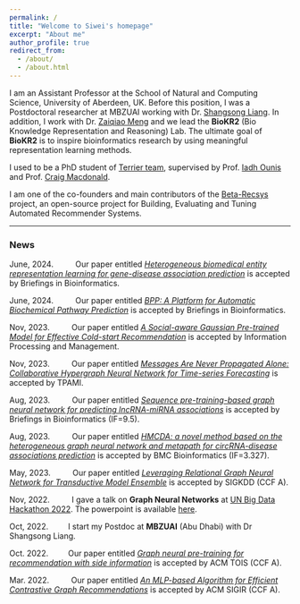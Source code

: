 ```yaml
---
permalink: /
title: "Welcome to Siwei's homepage"
excerpt: "About me"
author_profile: true
redirect_from: 
  - /about/
  - /about.html
---
```

<!-- I was a Postdoctoral researcher at MBZUAI working with Dr. [Shangsong Liang](https://scholar.google.com/citations?hl=en&user=4uggVcIAAAAJ). 
Our team, led by Dr Liang works closely with Prof. [Eilam Gross](https://scholar.google.com/citations?hl=en&user=iibZFkYAAAAJ) from Weizmann Institute of Science on  **Particle Physics** projects, where we aim to apply deep neural networks to predict new particles. -->

I am an Assistant Professor at the School of Natural and Computing Science, University of Aberdeen, UK. Before this position, I was a Postdoctoral researcher at MBZUAI working with Dr. [Shangsong Liang](https://scholar.google.com/citations?hl=en&user=4uggVcIAAAAJ). In addition, I work with Dr. [Zaiqiao Meng](https://scholar.google.com/citations?user=5jJKFVcAAAAJ&hl=en) and we lead the **BioKR2** (Bio Knowledge Representation and Reasoning) Lab. The ultimate goal of **BioKR2** is to inspire bioinformatics research by using meaningful representation learning methods. 

I used to be a PhD student of [Terrier team](http://terrierteam.dcs.gla.ac.uk/index.html), supervised by Prof. [Iadh Ounis](http://www.dcs.gla.ac.uk/~ounis/) and Prof. [Craig Macdonald](https://www.gla.ac.uk/schools/computing/staff/craigmacdonald/#).

I am one of the co-founders and main contributors of the [Beta-Recsys](https://beta-recsys.readthedocs.io/en/latest/) project, an open-source project for Building, Evaluating and Tuning Automated Recommender Systems.

<!-- Graduate studentship, RA, Postdoc positions avaiable at MBZUAI. Highly self-motivated students are always wanted if you want to do research on **Graph Neural Networks**, **Large Language Models** and **AI4Science**. Drop me an email: siwei[dot]liu[at]abdn[dot]ac[dot]uk. -->

---

### News
June, 2024.&nbsp; &nbsp;&nbsp; &nbsp;&nbsp; &nbsp; Our paper entitled [*Heterogeneous biomedical entity representation
learning for gene-disease association prediction*](https://academic.oup.com/bib/article/25/5/bbae380/7735275) is accepted by Briefings in Bioinformatics.

June, 2024.&nbsp; &nbsp;&nbsp; &nbsp;&nbsp; &nbsp; Our paper entitled [*BPP: A Platform for Automatic Biochemical Pathway
Prediction*](https://academic.oup.com/bib/article/25/5/bbae355/7724465) is accepted by Briefings in Bioinformatics.

Nov, 2023.&nbsp; &nbsp;&nbsp; &nbsp;&nbsp; &nbsp; Our paper entitled [*A Social-aware Gaussian Pre-trained Model for Effective Cold-start
Recommendation*](https://arxiv.org/abs/2311.15790) is accepted by Information Processing and Management.

Nov, 2023.&nbsp; &nbsp;&nbsp; &nbsp;&nbsp; &nbsp; Our paper entitled [*Messages Are Never Propagated Alone: Collaborative Hypergraph Neural Network for Time-series Forecasting*](https://www.computer.org/csdl/journal/tp/5555/01/10314020/1RVVeQHAfny) is accepted by TPAMI.

Aug, 2023.&nbsp; &nbsp;&nbsp; &nbsp;&nbsp; &nbsp; Our paper entitled [*Sequence pre-training-based graph neural network for predicting lncRNA-miRNA associations*](https://academic.oup.com/bib/advance-article-abstract/doi/10.1093/bib/bbad317/7256790) is accepted by Briefings in Bioinformatics (IF=9.5).

Aug, 2023.&nbsp; &nbsp;&nbsp; &nbsp;&nbsp; &nbsp; Our paper entitled [*HMCDA: a novel method based on the heterogeneous graph neural network and metapath for circRNA-disease associations prediction*](https://bmcbioinformatics.biomedcentral.com/articles/10.1186/s12859-023-05441-7) is accepted by BMC Bioinformatics (IF=3.327).

May, 2023.&nbsp; &nbsp;&nbsp; &nbsp;&nbsp; &nbsp; Our paper entitled [*Leveraging Relational Graph Neural Network for Transductive Model Ensemble*](https://dl.acm.org/doi/abs/10.1145/3580305.3599414) is accepted by SIGKDD (CCF A).

Nov, 2022.&nbsp; &nbsp;&nbsp; &nbsp;&nbsp; &nbsp; I gave a talk on **Graph Neural Networks** at [UN Big Data Hackathon 2022](https://unstats.un.org/bigdata/events/2022/hackathon/). The powerpoint is available [here](./UN_CEB_Talk_sim.pptx).

Oct, 2022.&nbsp; &nbsp;&nbsp; &nbsp;&nbsp; &nbsp;I start my Postdoc at **MBZUAI** (Abu Dhabi) with Dr Shangsong Liang.

Oct. 2022.&nbsp; &nbsp;&nbsp; &nbsp;&nbsp; &nbsp;Our paper entitled [*Graph neural pre-training for recommendation with side information*](https://dl.acm.org/doi/full/10.1145/3568953) is accepted by ACM TOIS (CCF A).

Mar. 2022.&nbsp; &nbsp;&nbsp; &nbsp;&nbsp; &nbsp; Our paper entitled [*An MLP-based Algorithm for Efficient Contrastive Graph Recommendations*](https://dl.acm.org/doi/abs/10.1145/3477495.3531874) is accepted by ACM SIGIR (CCF A).
